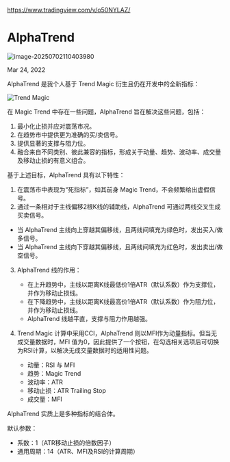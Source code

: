 https://www.tradingview.com/v/o50NYLAZ/

# AlphaTrend

![image-20250702110403980](https://pkuxiaohou.oss-cn-beijing.aliyuncs.com/img/202507021104053.png)



Mar 24, 2022

AlphaTrend 是我个人基于 Trend Magic 衍生且仍在开发中的全新指标：

![Trend Magic](https://s3.tradingview.com/k/kRIjThLZ_mid.png)

在 Magic Trend 中存在一些问题，AlphaTrend 旨在解决这些问题，包括：

1. 最小化止损并应对震荡市况。
2. 在趋势市中提供更为准确的买/卖信号。
3. 提供显著的支撑与阻力位。
4. 融合来自不同类别、彼此兼容的指标，形成关于动量、趋势、波动率、成交量及移动止损的有意义组合。

基于上述目标，AlphaTrend 具有以下特性：

1. 在震荡市中表现为“死指标”，如其前身 Magic Trend，不会频繁给出虚假信号。
2. 通过一条相对于主线偏移2根K线的辅助线，AlphaTrend 可通过两线交叉生成买卖信号。

- 当 AlphaTrend 主线向上穿越其偏移线，且两线间填充为绿色时，发出买入/做多信号。
- 当 AlphaTrend 主线向下穿越其偏移线，且两线间填充为红色时，发出卖出/做空信号。

3. AlphaTrend 线的作用：
   - 在上升趋势中，主线以距离K线最低价1倍ATR（默认系数）作为支撑位，并作为移动止损线。
   - 在下降趋势中，主线以距离K线最高价1倍ATR（默认系数）作为阻力位，并作为移动止损线。
   - AlphaTrend 线越平直，支撑与阻力作用越强。

4. Trend Magic 计算中采用CCI，AlphaTrend 则以MFI作为动量指标。但当无成交量数据时，MFI 值为0，因此提供了一个按钮，在勾选相关选项后可切换为RSI计算，以解决无成交量数据时的适用性问题。
   - 动量：RSI 与 MFI
   - 趋势：Magic Trend
   - 波动率：ATR
   - 移动止损：ATR Trailing Stop
   - 成交量：MFI

AlphaTrend 实质上是多种指标的结合体。

默认参数：
- 系数：1（ATR移动止损的倍数因子）
- 通用周期：14（ATR、MFI及RSI的计算周期）



































